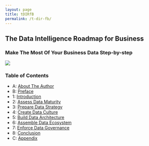 ```yaml
---
layout: page
title: tDIRfB
permalink: /t-dir-fb/
---
```


## The Data Intelligence Roadmap for Business

### Make The Most Of Your Business Data Step-by-step


![](https://cdn-images-1.medium.com/max/1200/1*lIfEMcE5QOMifGFHMToFGA.png)

### Table of Contents
 - A: [About The Author](https://ankit-rathi.github.io/t-dir-fb/about-the-author/)
 - B: [Preface](https://ankit-rathi.github.io/t-dir-fb/preface/)
 - 1: [Introduction](https://ankit-rathi.github.io/t-dir-fb/introduction/)
 - 2: [Assess Data Maturity](https://ankit-rathi.github.io/t-dir-fb/assess-data-maturity/)
 - 3: [Prepare Data Strategy](https://ankit-rathi.github.io/t-dir-fb/prepare-data-strategy/)
 - 4: [Create Data Culture](https://ankit-rathi.github.io/t-dir-fb/create-data-culture/)
 - 5: [Build Data Architecture](https://ankit-rathi.github.io/t-dir-fb/build-data-architecture/)
 - 6: [Assemble Data Ecosystem](https://ankit-rathi.github.io/t-dir-fb/assemble-data-ecosystem/)
 - 7: [Enforce Data Governance](https://ankit-rathi.github.io/t-dir-fb/enforce-data-governance/)
 - 8: [Conclusion](https://ankit-rathi.github.io/t-dir-fb/conclusion/)
 - C: [Appendix](https://ankit-rathi.github.io/t-dir-fb/appendix/)
 
 

